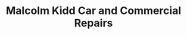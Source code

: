 ---
title: "Malcolm Kidd Car and Commercial Repairs"
url: /diss/malcolm-kidd-car-and-commercial-repairs/
shop: Autowerkstatt
---
